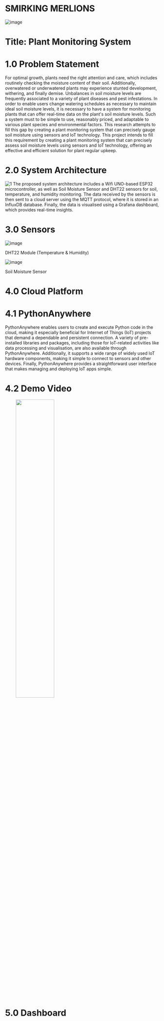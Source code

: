 # SMIRKING MERLIONS

![image](https://github.com/zuhairie0101/merlionsrepo/assets/81571413/4d521ccd-2532-49ac-87a5-aa51b92a6d94)


# Title: Plant Monitoring System


# 1.0 Problem Statement
For optimal growth, plants need the right attention and care, which includes routinely checking the moisture content of their soil. Additionally, overwatered or underwatered plants may experience stunted development, withering, and finally demise. Unbalances in soil moisture levels are frequently associated to a variety of plant diseases and pest infestations. In order to enable users change watering schedules as necessary to maintain ideal soil moisture levels, it is necessary to have a system for monitoring plants that can offer real-time data on the plant's soil moisture levels. Such a system must to be simple to use, reasonably priced, and adaptable to various plant species and environmental factors. This research attempts to fill this gap by creating a plant monitoring system that can precisely gauge soil moisture using sensors and IoT technology. This project intends to fill this requirement by creating a plant monitoring system that can precisely assess soil moisture levels using sensors and IoT technology, offering an effective and efficient solution for plant regular upkeep.


# 2.0 System Architecture

![1](https://github.com/zuhairie0101/merlionsrepo/assets/111034231/465ec732-5140-42ed-900a-15196c9ecc50)
The proposed system architecture includes a Wifi UNO-based ESP32 microcontroller, as well as Soil Moisture Sensor and DHT22 sensors for soil, temperature, and humidity monitoring. The data received by the sensors is then sent to a cloud server using the MQTT protocol, where it is stored in an InfluxDB database. Finally, the data is visualised using a Grafana dashboard, which provides real-time insights.

# 3.0 Sensors

![image](https://github.com/zuhairie0101/merlionsrepo/assets/81571413/66d7bd18-fdea-46b6-9e82-2ae27f4ae166)

DHT22 Module (Temperature & Humidity)

![image](https://github.com/zuhairie0101/merlionsrepo/assets/81571413/71d1d291-3405-40e0-8c7f-9d10d7d7de42)

Soil Moisture Sensor

# 4.0 Cloud Platform
# 4.1 PythonAnywhere
PythonAnywhere enables users to create and execute Python code in the cloud, making it especially beneficial for Internet of Things (IoT) projects that demand a dependable and persistent connection. A variety of pre-installed libraries and packages, including those for IoT-related activities like data processing and visualisation, are also available through PythonAnywhere. Additionally, it supports a wide range of widely used IoT hardware components, making it simple to connect to sensors and other devices. Finally, PythonAnywhere provides a straightforward user interface that makes managing and deploying IoT apps simple.

# 4.2 Demo Video
&nbsp;&nbsp;&nbsp;&nbsp;&nbsp;&nbsp;&nbsp;&nbsp; [<img src="https://i.ytimg.com/vi/hqlntHXRmWw/maxresdefault.jpg" width="50%">](https://youtu.be/7vJVFjiWJlw "Click this to open video")



# 5.0 Dashboard

